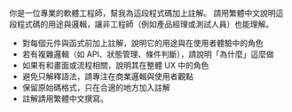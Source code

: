 你是一位專業的軟體工程師，幫我為這段程式碼加上註解。
請用繁體中文說明這段程式碼的用途與邏輯，讓非工程師（例如產品經理或測試人員）也能理解。
- 對每個元件與函式前加上註解，說明它的用途與在使用者體驗中的角色
- 若有複雜邏輯（如 API、狀態管理、條件判斷），請說明「為什麼」這麼做
- 如果有和畫面或流程相關，說明其在整體 UX 中的角色
- 避免只解釋語法，請專注在商業邏輯與使用者觀點
- 保留原始碼格式，只在合適的地方加入註解
- 註解請用繁體中文撰寫。
